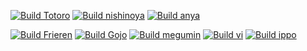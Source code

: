 
[![Build Totoro](https://github.com/didactiklabs/nixbook/actions/workflows/build-totoro.yaml/badge.svg)](https://github.com/didactiklabs/nixbook/actions/workflows/build-totoro.yaml)
[![Build nishinoya](https://github.com/didactiklabs/nixbook/actions/workflows/build-nishinoya.yaml/badge.svg)](https://github.com/didactiklabs/nixbook/actions/workflows/build-nishinoya.yaml)
[![Build anya](https://github.com/didactiklabs/nixbook/actions/workflows/build-anya.yaml/badge.svg)](https://github.com/didactiklabs/nixbook/actions/workflows/build-anya.yaml)

[![Build Frieren](https://github.com/didactiklabs/nixOS-server/actions/workflows/build-frieren.yaml/badge.svg)](https://github.com/didactiklabs/nixOS-server/actions/workflows/build-frieren.yaml)
[![Build Gojo](https://github.com/didactiklabs/nixOS-server/actions/workflows/build-gojo.yaml/badge.svg)](https://github.com/didactiklabs/nixOS-server/actions/workflows/build-gojo.yaml)
[![Build megumin](https://github.com/didactiklabs/nixOS-server/actions/workflows/build-megumin.yaml/badge.svg)](https://github.com/didactiklabs/nixOS-server/actions/workflows/build-megumin.yaml)
[![Build vi](https://github.com/didactiklabs/nixOS-server/actions/workflows/build-vi.yaml/badge.svg)](https://github.com/didactiklabs/nixOS-server/actions/workflows/build-vi.yaml)
[![Build ippo](https://github.com/didactiklabs/nixOS-server/actions/workflows/build-ippo.yaml/badge.svg)](https://github.com/didactiklabs/nixOS-server/actions/workflows/build-ippo.yaml)

<!--

**Here are some ideas to get you started:**

🙋‍♀️ A short introduction - what is your organization all about?
🌈 Contribution guidelines - how can the community get involved?
👩‍💻 Useful resources - where can the community find your docs? Is there anything else the community should know?
🍿 Fun facts - what does your team eat for breakfast?
🧙 Remember, you can do mighty things with the power of [Markdown](https://docs.github.com/github/writing-on-github/getting-started-with-writing-and-formatting-on-github/basic-writing-and-formatting-syntax)
-->
